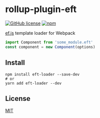 # rollup-plugin-eft
[![GitHub license](https://img.shields.io/badge/license-MIT-blue.svg?style=flat-square)](https://raw.githubusercontent.com/TheNeuronProject/eft-loader/master/LICENSE) [![npm](https://img.shields.io/npm/dt/rollup-plugin-eft.svg?style=flat-square)](https://www.npmjs.com/package/eft-loader)

[ef.js](https://github.com/ClassicOldSong/ef.js) template loader for Webpack


``` javascript
import Component from 'some_module.eft'
const component = new Component(options)
```

## Install
``` shell
npm install eft-loader --save-dev
# or
yarn add eft-loader --dev
```

## License
[MIT](http://cos.mit-license.org/)
